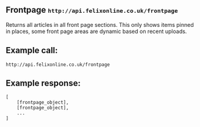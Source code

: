 <div class="page-header">
    <h2>Frontpage <small><code>http://api.felixonline.co.uk/frontpage</code></small></h2>
</div>

Returns all articles in all front page sections. This only shows items pinned in places, some front page areas are dynamic based on recent uploads.

## Example call:
`http://api.felixonline.co.uk/frontpage`

## Example response:
    [
        [frontpage_object],
        [frontpage_object],
        ...
    ]
